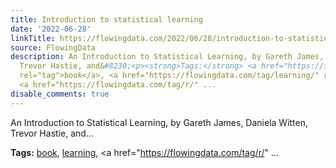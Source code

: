 ```yaml
---
title: Introduction to statistical learning
date: '2022-06-28'
linkTitle: https://flowingdata.com/2022/06/28/introduction-to-statistical-learning/
source: FlowingData
description: An Introduction to Statistical Learning, by Gareth James, Daniela Witten,
  Trevor Hastie, and&#8230;<p><strong>Tags:</strong> <a href="https://flowingdata.com/tag/book/"
  rel="tag">book</a>, <a href="https://flowingdata.com/tag/learning/" rel="tag">learning</a>,
  <a href="https://flowingdata.com/tag/r/" ...
disable_comments: true
---
```

An Introduction to Statistical Learning, by Gareth James, Daniela Witten, Trevor Hastie, and&#8230;<p><strong>Tags:</strong> <a href="https://flowingdata.com/tag/book/" rel="tag">book</a>, <a href="https://flowingdata.com/tag/learning/" rel="tag">learning</a>, <a href="https://flowingdata.com/tag/r/" ...